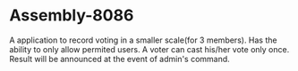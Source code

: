 # Assembly-8086
A application to record voting in a smaller scale(for 3 members). 
Has the ability to only allow permited users.
A voter can cast his/her vote only once.
Result will be announced at the event of admin's command.
